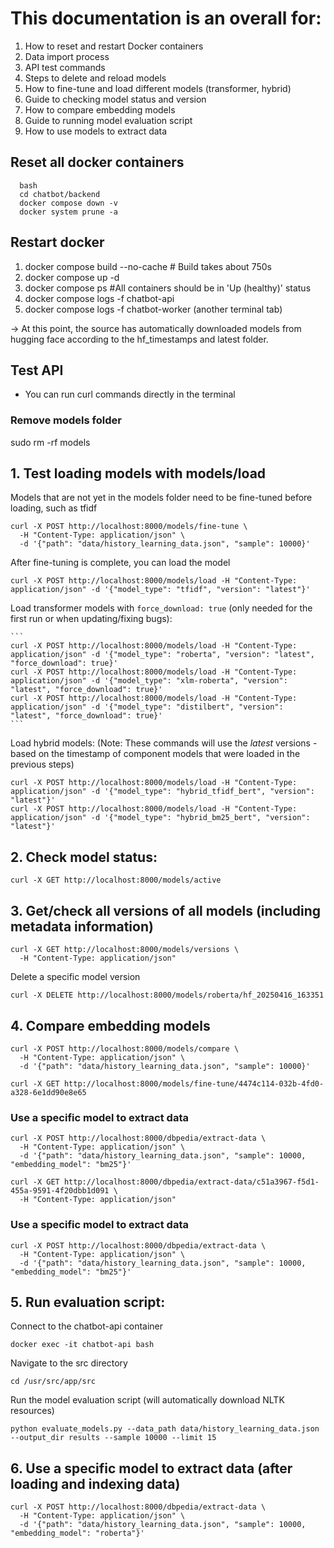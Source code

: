 # This documentation is an overall for:
1. How to reset and restart Docker containers
2. Data import process
3. API test commands
4. Steps to delete and reload models
5. How to fine-tune and load different models (transformer, hybrid)
6. Guide to checking model status and version
7. How to compare embedding models
8. Guide to running model evaluation script
9. How to use models to extract data

## Reset all docker containers
```
  bash
  cd chatbot/backend
  docker compose down -v
  docker system prune -a
```
##  Restart docker
1. docker compose build --no-cache  # Build takes about 750s 
2. docker compose up -d
3. docker compose ps #All containers should be in 'Up (healthy)' status
4. docker compose logs -f chatbot-api
5. docker compose logs -f chatbot-worker (another terminal tab)

-> At this point, the source has automatically downloaded models from hugging face according to the hf_timestamps and latest folder.

##  Test API
- You can run curl commands directly in the terminal
### Remove models folder
sudo rm -rf models
## 1. Test loading models with models/load 
Models that are not yet in the models folder need to be fine-tuned before loading, such as tfidf
```
curl -X POST http://localhost:8000/models/fine-tune \
  -H "Content-Type: application/json" \
  -d '{"path": "data/history_learning_data.json", "sample": 10000}'
```
After fine-tuning is complete, you can load the model
```
curl -X POST http://localhost:8000/models/load -H "Content-Type: application/json" -d '{"model_type": "tfidf", "version": "latest"}'
```

Load transformer models with `force_download: true` (only needed for the first run or when updating/fixing bugs):

    ```
    curl -X POST http://localhost:8000/models/load -H "Content-Type: application/json" -d '{"model_type": "roberta", "version": "latest", "force_download": true}'
    curl -X POST http://localhost:8000/models/load -H "Content-Type: application/json" -d '{"model_type": "xlm-roberta", "version": "latest", "force_download": true}'
    curl -X POST http://localhost:8000/models/load -H "Content-Type: application/json" -d '{"model_type": "distilbert", "version": "latest", "force_download": true}'
    ```

Load hybrid models:
    (Note: These commands will use the *latest* versions - based on the timestamp of component models that were loaded in the previous steps)
```
curl -X POST http://localhost:8000/models/load -H "Content-Type: application/json" -d '{"model_type": "hybrid_tfidf_bert", "version": "latest"}'
curl -X POST http://localhost:8000/models/load -H "Content-Type: application/json" -d '{"model_type": "hybrid_bm25_bert", "version": "latest"}'
```

## 2. Check model status:
```
curl -X GET http://localhost:8000/models/active
```
## 3. Get/check all versions of all models (including metadata information)
```
curl -X GET http://localhost:8000/models/versions \
  -H "Content-Type: application/json"
```
Delete a specific model version
```
curl -X DELETE http://localhost:8000/models/roberta/hf_20250416_163351
```

## 4. Compare embedding models
```
curl -X POST http://localhost:8000/models/compare \
  -H "Content-Type: application/json" \
  -d '{"path": "data/history_learning_data.json", "sample": 10000}'
```
```
curl -X GET http://localhost:8000/models/fine-tune/4474c114-032b-4fd0-a328-6e1dd90e8e65
```
### Use a specific model to extract data
```
curl -X POST http://localhost:8000/dbpedia/extract-data \
  -H "Content-Type: application/json" \
  -d '{"path": "data/history_learning_data.json", "sample": 10000, "embedding_model": "bm25"}'

curl -X GET http://localhost:8000/dbpedia/extract-data/c51a3967-f5d1-455a-9591-4f20dbb1d091 \
  -H "Content-Type: application/json"
```
### Use a specific model to extract data
```
curl -X POST http://localhost:8000/dbpedia/extract-data \
  -H "Content-Type: application/json" \
  -d '{"path": "data/history_learning_data.json", "sample": 10000, "embedding_model": "bm25"}'
```
## 5. Run evaluation script:
Connect to the chatbot-api container
```
docker exec -it chatbot-api bash
```
Navigate to the src directory
```
cd /usr/src/app/src
```
Run the model evaluation script (will automatically download NLTK resources)
```
python evaluate_models.py --data_path data/history_learning_data.json --output_dir results --sample 10000 --limit 15
```

## 6. Use a specific model to extract data (after loading and indexing data)
```
curl -X POST http://localhost:8000/dbpedia/extract-data \
  -H "Content-Type: application/json" \
  -d '{"path": "data/history_learning_data.json", "sample": 10000, "embedding_model": "roberta"}'
```